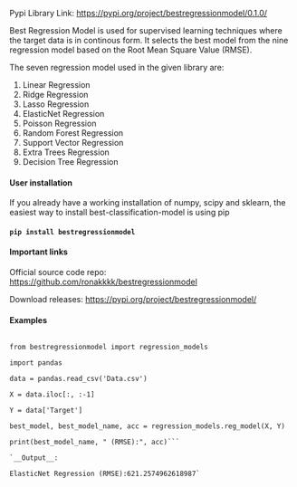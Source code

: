 Pypi Library Link: https://pypi.org/project/bestregressionmodel/0.1.0/

Best Regression Model is used for supervised learning techniques where the target data is in continous form. It selects the best model from the nine regression model based on the Root Mean Square Value (RMSE). 

The seven regression model used in the given library are:

1. Linear Regression
2. Ridge Regression
3. Lasso Regression
4. ElasticNet Regression
5. Poisson Regression
6. Random Forest Regression
7. Support Vector Regression
8. Extra Trees Regression
9. Decision Tree Regression

#### User installation

If you already have a working installation of numpy, scipy and sklearn, the easiest way to install best-classification-model is using pip

#### `pip install bestregressionmodel`

#### Important links

Official source code repo: https://github.com/ronakkkk/bestregressionmodel

Download releases: https://pypi.org/project/bestregressionmodel/

#### Examples
```import

from bestregressionmodel import regression_models

import pandas

data = pandas.read_csv('Data.csv')

X = data.iloc[:, :-1]

Y = data['Target']

best_model, best_model_name, acc = regression_models.reg_model(X, Y)

print(best_model_name, " (RMSE):", acc)```

`__Output__:

ElasticNet Regression (RMSE):621.2574962618987`

 
